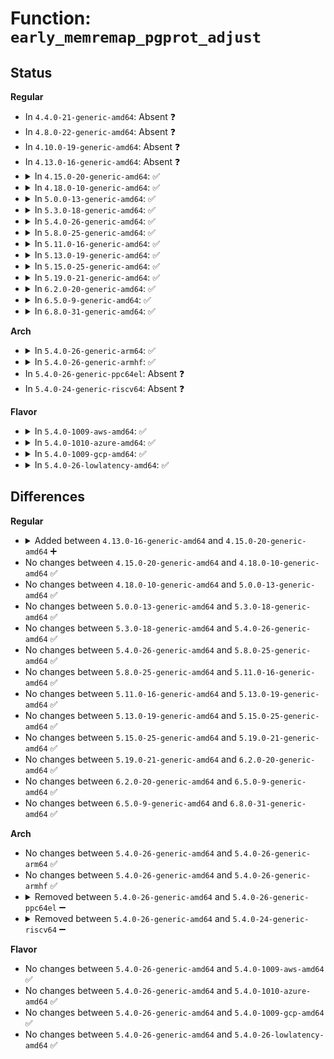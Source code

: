 # Function: <code>early_memremap_pgprot_adjust</code>

## Status
<b>Regular</b>
<ul>
<li>
In <code>4.4.0-21-generic-amd64</code>: Absent ❓
</li>
<li>
In <code>4.8.0-22-generic-amd64</code>: Absent ❓
</li>
<li>
In <code>4.10.0-19-generic-amd64</code>: Absent ❓
</li>
<li>
In <code>4.13.0-16-generic-amd64</code>: Absent ❓
</li>
<li>
<details>
<summary>In <code>4.15.0-20-generic-amd64</code>: ✅</summary>

```c
pgprot_t early_memremap_pgprot_adjust(resource_size_t phys_addr, long unsigned int size, pgprot_t prot)
```

```json
{
  "name": "early_memremap_pgprot_adjust",
  "collision_type": "Unique Global",
  "inline_type": "No",
  "funcs": [
    {
      "addr": 18446744071602714081,
      "name": "early_memremap_pgprot_adjust",
      "external": true,
      "loc": "arch/x86/mm/ioremap.c:671",
      "file": "arch/x86/mm/ioremap.c",
      "inline": "seen, unknown",
      "caller_inline": [],
      "caller_func": [
        "mm/early_ioremap.c:early_memremap_ro",
        "mm/early_ioremap.c:early_memremap"
      ]
    }
  ],
  "symbols": [
    {
      "addr": 18446744071602714081,
      "name": "early_memremap_pgprot_adjust",
      "section": ".init.text",
      "bind": "STB_GLOBAL",
      "size": 187
    }
  ]
}
```
</details>
</li>
<li>
<details>
<summary>In <code>4.18.0-10-generic-amd64</code>: ✅</summary>

```c
pgprot_t early_memremap_pgprot_adjust(resource_size_t phys_addr, long unsigned int size, pgprot_t prot)
```

```json
{
  "name": "early_memremap_pgprot_adjust",
  "collision_type": "Unique Global",
  "inline_type": "No",
  "funcs": [
    {
      "addr": 18446744071602886728,
      "name": "early_memremap_pgprot_adjust",
      "external": true,
      "loc": "arch/x86/mm/ioremap.c:671",
      "file": "arch/x86/mm/ioremap.c",
      "inline": "seen, unknown",
      "caller_inline": [],
      "caller_func": [
        "mm/early_ioremap.c:early_memremap_ro",
        "mm/early_ioremap.c:early_memremap"
      ]
    }
  ],
  "symbols": [
    {
      "addr": 18446744071602886728,
      "name": "early_memremap_pgprot_adjust",
      "section": ".init.text",
      "bind": "STB_GLOBAL",
      "size": 187
    }
  ]
}
```
</details>
</li>
<li>
<details>
<summary>In <code>5.0.0-13-generic-amd64</code>: ✅</summary>

```c
pgprot_t early_memremap_pgprot_adjust(resource_size_t phys_addr, long unsigned int size, pgprot_t prot)
```

```json
{
  "name": "early_memremap_pgprot_adjust",
  "collision_type": "Unique Global",
  "inline_type": "No",
  "funcs": [
    {
      "addr": 18446744071604683738,
      "name": "early_memremap_pgprot_adjust",
      "external": true,
      "loc": "arch/x86/mm/ioremap.c:679",
      "file": "arch/x86/mm/ioremap.c",
      "inline": "seen, unknown",
      "caller_inline": [],
      "caller_func": [
        "mm/early_ioremap.c:early_memremap_ro",
        "mm/early_ioremap.c:early_memremap"
      ]
    }
  ],
  "symbols": [
    {
      "addr": 18446744071604683738,
      "name": "early_memremap_pgprot_adjust",
      "section": ".init.text",
      "bind": "STB_GLOBAL",
      "size": 187
    }
  ]
}
```
</details>
</li>
<li>
<details>
<summary>In <code>5.3.0-18-generic-amd64</code>: ✅</summary>

```c
pgprot_t early_memremap_pgprot_adjust(resource_size_t phys_addr, long unsigned int size, pgprot_t prot)
```

```json
{
  "name": "early_memremap_pgprot_adjust",
  "collision_type": "Unique Global",
  "inline_type": "No",
  "funcs": [
    {
      "addr": 18446744071604783266,
      "name": "early_memremap_pgprot_adjust",
      "external": true,
      "loc": "arch/x86/mm/ioremap.c:704",
      "file": "arch/x86/mm/ioremap.c",
      "inline": "seen, unknown",
      "caller_inline": [],
      "caller_func": [
        "mm/early_ioremap.c:early_memremap_ro",
        "mm/early_ioremap.c:early_memremap"
      ]
    }
  ],
  "symbols": [
    {
      "addr": 18446744071604783266,
      "name": "early_memremap_pgprot_adjust",
      "section": ".init.text",
      "bind": "STB_GLOBAL",
      "size": 194
    }
  ]
}
```
</details>
</li>
<li>
<details>
<summary>In <code>5.4.0-26-generic-amd64</code>: ✅</summary>

```c
pgprot_t early_memremap_pgprot_adjust(resource_size_t phys_addr, long unsigned int size, pgprot_t prot)
```

```json
{
  "name": "early_memremap_pgprot_adjust",
  "collision_type": "Unique Global",
  "inline_type": "No",
  "funcs": [
    {
      "addr": 18446744071604809033,
      "name": "early_memremap_pgprot_adjust",
      "external": true,
      "loc": "arch/x86/mm/ioremap.c:726",
      "file": "arch/x86/mm/ioremap.c",
      "inline": "seen, unknown",
      "caller_inline": [],
      "caller_func": [
        "mm/early_ioremap.c:early_memremap_ro",
        "mm/early_ioremap.c:early_memremap"
      ]
    }
  ],
  "symbols": [
    {
      "addr": 18446744071604809033,
      "name": "early_memremap_pgprot_adjust",
      "section": ".init.text",
      "bind": "STB_GLOBAL",
      "size": 194
    }
  ]
}
```
</details>
</li>
<li>
<details>
<summary>In <code>5.8.0-25-generic-amd64</code>: ✅</summary>

```c
pgprot_t early_memremap_pgprot_adjust(resource_size_t phys_addr, long unsigned int size, pgprot_t prot)
```

```json
{
  "name": "early_memremap_pgprot_adjust",
  "collision_type": "Unique Global",
  "inline_type": "No",
  "funcs": [
    {
      "addr": 18446744071609147713,
      "name": "early_memremap_pgprot_adjust",
      "external": true,
      "loc": "arch/x86/mm/ioremap.c:737",
      "file": "arch/x86/mm/ioremap.c",
      "inline": "seen, unknown",
      "caller_inline": [],
      "caller_func": [
        "mm/early_ioremap.c:early_memremap_ro",
        "mm/early_ioremap.c:early_memremap"
      ]
    }
  ],
  "symbols": [
    {
      "addr": 18446744071609147713,
      "name": "early_memremap_pgprot_adjust",
      "section": ".init.text",
      "bind": "STB_GLOBAL",
      "size": 194
    }
  ]
}
```
</details>
</li>
<li>
<details>
<summary>In <code>5.11.0-16-generic-amd64</code>: ✅</summary>

```c
pgprot_t early_memremap_pgprot_adjust(resource_size_t phys_addr, long unsigned int size, pgprot_t prot)
```

```json
{
  "name": "early_memremap_pgprot_adjust",
  "collision_type": "Unique Global",
  "inline_type": "No",
  "funcs": [
    {
      "addr": 18446744071612218055,
      "name": "early_memremap_pgprot_adjust",
      "external": true,
      "loc": "arch/x86/mm/ioremap.c:737",
      "file": "arch/x86/mm/ioremap.c",
      "inline": "seen, unknown",
      "caller_inline": [],
      "caller_func": [
        "mm/early_ioremap.c:early_memremap_ro",
        "mm/early_ioremap.c:early_memremap"
      ]
    }
  ],
  "symbols": [
    {
      "addr": 18446744071612218055,
      "name": "early_memremap_pgprot_adjust",
      "section": ".init.text",
      "bind": "STB_GLOBAL",
      "size": 194
    }
  ]
}
```
</details>
</li>
<li>
<details>
<summary>In <code>5.13.0-19-generic-amd64</code>: ✅</summary>

```c
pgprot_t early_memremap_pgprot_adjust(resource_size_t phys_addr, long unsigned int size, pgprot_t prot)
```

```json
{
  "name": "early_memremap_pgprot_adjust",
  "collision_type": "Unique Global",
  "inline_type": "No",
  "funcs": [
    {
      "addr": 18446744071614359171,
      "name": "early_memremap_pgprot_adjust",
      "external": true,
      "loc": "arch/x86/mm/ioremap.c:720",
      "file": "arch/x86/mm/ioremap.c",
      "inline": "seen, unknown",
      "caller_inline": [],
      "caller_func": [
        "mm/early_ioremap.c:early_memremap_ro",
        "mm/early_ioremap.c:early_memremap"
      ]
    }
  ],
  "symbols": [
    {
      "addr": 18446744071614359171,
      "name": "early_memremap_pgprot_adjust",
      "section": ".init.text",
      "bind": "STB_GLOBAL",
      "size": 191
    }
  ]
}
```
</details>
</li>
<li>
<details>
<summary>In <code>5.15.0-25-generic-amd64</code>: ✅</summary>

```c
pgprot_t early_memremap_pgprot_adjust(resource_size_t phys_addr, long unsigned int size, pgprot_t prot)
```

```json
{
  "name": "early_memremap_pgprot_adjust",
  "collision_type": "Unique Global",
  "inline_type": "No",
  "funcs": [
    {
      "addr": 18446744071615289695,
      "name": "early_memremap_pgprot_adjust",
      "external": true,
      "loc": "arch/x86/mm/ioremap.c:765",
      "file": "arch/x86/mm/ioremap.c",
      "inline": "seen, unknown",
      "caller_inline": [],
      "caller_func": [
        "mm/early_ioremap.c:early_memremap_ro",
        "mm/early_ioremap.c:early_memremap"
      ]
    }
  ],
  "symbols": [
    {
      "addr": 18446744071615289695,
      "name": "early_memremap_pgprot_adjust",
      "section": ".init.text",
      "bind": "STB_GLOBAL",
      "size": 345
    }
  ]
}
```
</details>
</li>
<li>
<details>
<summary>In <code>5.19.0-21-generic-amd64</code>: ✅</summary>

```c
pgprot_t early_memremap_pgprot_adjust(resource_size_t phys_addr, long unsigned int size, pgprot_t prot)
```

```json
{
  "name": "early_memremap_pgprot_adjust",
  "collision_type": "Unique Global",
  "inline_type": "No",
  "funcs": [
    {
      "addr": 18446744071617069124,
      "name": "early_memremap_pgprot_adjust",
      "external": true,
      "loc": "arch/x86/mm/ioremap.c:771",
      "file": "arch/x86/mm/ioremap.c",
      "inline": "seen, unknown",
      "caller_inline": [],
      "caller_func": [
        "mm/early_ioremap.c:early_memremap_ro",
        "mm/early_ioremap.c:early_memremap"
      ]
    }
  ],
  "symbols": [
    {
      "addr": 18446744071617069124,
      "name": "early_memremap_pgprot_adjust",
      "section": ".init.text",
      "bind": "STB_GLOBAL",
      "size": 371
    }
  ]
}
```
</details>
</li>
<li>
<details>
<summary>In <code>6.2.0-20-generic-amd64</code>: ✅</summary>

```c
pgprot_t early_memremap_pgprot_adjust(resource_size_t phys_addr, long unsigned int size, pgprot_t prot)
```

```json
{
  "name": "early_memremap_pgprot_adjust",
  "collision_type": "Unique Global",
  "inline_type": "No",
  "funcs": [
    {
      "addr": 18446744071627717936,
      "name": "early_memremap_pgprot_adjust",
      "external": true,
      "loc": "arch/x86/mm/ioremap.c:780",
      "file": "arch/x86/mm/ioremap.c",
      "inline": "seen, unknown",
      "caller_inline": [],
      "caller_func": [
        "mm/early_ioremap.c:copy_from_early_mem",
        "mm/early_ioremap.c:early_memremap_ro"
      ]
    }
  ],
  "symbols": [
    {
      "addr": 18446744071627717936,
      "name": "early_memremap_pgprot_adjust",
      "section": ".init.text",
      "bind": "STB_GLOBAL",
      "size": 420
    }
  ]
}
```
</details>
</li>
<li>
<details>
<summary>In <code>6.5.0-9-generic-amd64</code>: ✅</summary>

```c
pgprot_t early_memremap_pgprot_adjust(resource_size_t phys_addr, long unsigned int size, pgprot_t prot)
```

```json
{
  "name": "early_memremap_pgprot_adjust",
  "collision_type": "Unique Global",
  "inline_type": "No",
  "funcs": [
    {
      "addr": 18446744071619475408,
      "name": "early_memremap_pgprot_adjust",
      "external": true,
      "loc": "arch/x86/mm/ioremap.c:785",
      "file": "arch/x86/mm/ioremap.c",
      "inline": "seen, unknown",
      "caller_inline": [],
      "caller_func": [
        "mm/early_ioremap.c:copy_from_early_mem",
        "mm/early_ioremap.c:early_memremap_ro"
      ]
    }
  ],
  "symbols": [
    {
      "addr": 18446744071619475408,
      "name": "early_memremap_pgprot_adjust",
      "section": ".init.text",
      "bind": "STB_GLOBAL",
      "size": 420
    }
  ]
}
```
</details>
</li>
<li>
<details>
<summary>In <code>6.8.0-31-generic-amd64</code>: ✅</summary>

```c
pgprot_t early_memremap_pgprot_adjust(resource_size_t phys_addr, long unsigned int size, pgprot_t prot)
```

```json
{
  "name": "early_memremap_pgprot_adjust",
  "collision_type": "Unique Global",
  "inline_type": "No",
  "funcs": [
    {
      "addr": 18446744071621771888,
      "name": "early_memremap_pgprot_adjust",
      "external": true,
      "loc": "arch/x86/mm/ioremap.c:785",
      "file": "arch/x86/mm/ioremap.c",
      "inline": "seen, unknown",
      "caller_inline": [],
      "caller_func": [
        "mm/early_ioremap.c:copy_from_early_mem",
        "mm/early_ioremap.c:early_memremap_ro"
      ]
    }
  ],
  "symbols": [
    {
      "addr": 18446744071621771888,
      "name": "early_memremap_pgprot_adjust",
      "section": ".init.text",
      "bind": "STB_GLOBAL",
      "size": 420
    }
  ]
}
```
</details>
</li>
</ul>
<b>Arch</b>
<ul>
<li>
<details>
<summary>In <code>5.4.0-26-generic-arm64</code>: ✅</summary>

```c
pgprot_t early_memremap_pgprot_adjust(resource_size_t phys_addr, long unsigned int size, pgprot_t prot)
```

```json
{
  "name": "early_memremap_pgprot_adjust",
  "collision_type": "Unique Global",
  "inline_type": "No",
  "funcs": [
    {
      "addr": 18446603336510981312,
      "name": "early_memremap_pgprot_adjust",
      "external": true,
      "loc": "mm/early_ioremap.c:34",
      "file": "mm/early_ioremap.c",
      "inline": "seen, unknown",
      "caller_inline": [],
      "caller_func": [
        "mm/early_ioremap.c:early_memremap_ro",
        "mm/early_ioremap.c:early_memremap"
      ]
    }
  ],
  "symbols": [
    {
      "addr": 18446603336510981312,
      "name": "early_memremap_pgprot_adjust",
      "section": ".init.text",
      "bind": "STB_WEAK",
      "size": 40
    }
  ]
}
```
</details>
</li>
<li>
<details>
<summary>In <code>5.4.0-26-generic-armhf</code>: ✅</summary>

```c
pgprot_t early_memremap_pgprot_adjust(resource_size_t phys_addr, long unsigned int size, pgprot_t prot)
```

```json
{
  "name": "early_memremap_pgprot_adjust",
  "collision_type": "Unique Global",
  "inline_type": "No",
  "funcs": [
    {
      "addr": 3243460604,
      "name": "early_memremap_pgprot_adjust",
      "external": true,
      "loc": "mm/early_ioremap.c:34",
      "file": "mm/early_ioremap.c",
      "inline": "seen, unknown",
      "caller_inline": [],
      "caller_func": [
        "mm/early_ioremap.c:early_memremap_ro",
        "mm/early_ioremap.c:early_memremap"
      ]
    }
  ],
  "symbols": [
    {
      "addr": 3243460604,
      "name": "early_memremap_pgprot_adjust",
      "section": ".init.text",
      "bind": "STB_WEAK",
      "size": 28
    }
  ]
}
```
</details>
</li>
<li>
In <code>5.4.0-26-generic-ppc64el</code>: Absent ❓
</li>
<li>
In <code>5.4.0-24-generic-riscv64</code>: Absent ❓
</li>
</ul>
<b>Flavor</b>
<ul>
<li>
<details>
<summary>In <code>5.4.0-1009-aws-amd64</code>: ✅</summary>

```c
pgprot_t early_memremap_pgprot_adjust(resource_size_t phys_addr, long unsigned int size, pgprot_t prot)
```

```json
{
  "name": "early_memremap_pgprot_adjust",
  "collision_type": "Unique Global",
  "inline_type": "No",
  "funcs": [
    {
      "addr": 18446744071604722975,
      "name": "early_memremap_pgprot_adjust",
      "external": true,
      "loc": "arch/x86/mm/ioremap.c:726",
      "file": "arch/x86/mm/ioremap.c",
      "inline": "seen, unknown",
      "caller_inline": [],
      "caller_func": [
        "mm/early_ioremap.c:early_memremap_ro",
        "mm/early_ioremap.c:early_memremap"
      ]
    }
  ],
  "symbols": [
    {
      "addr": 18446744071604722975,
      "name": "early_memremap_pgprot_adjust",
      "section": ".init.text",
      "bind": "STB_GLOBAL",
      "size": 194
    }
  ]
}
```
</details>
</li>
<li>
<details>
<summary>In <code>5.4.0-1010-azure-amd64</code>: ✅</summary>

```c
pgprot_t early_memremap_pgprot_adjust(resource_size_t phys_addr, long unsigned int size, pgprot_t prot)
```

```json
{
  "name": "early_memremap_pgprot_adjust",
  "collision_type": "Unique Global",
  "inline_type": "No",
  "funcs": [
    {
      "addr": 18446744071604690834,
      "name": "early_memremap_pgprot_adjust",
      "external": true,
      "loc": "arch/x86/mm/ioremap.c:726",
      "file": "arch/x86/mm/ioremap.c",
      "inline": "seen, unknown",
      "caller_inline": [],
      "caller_func": [
        "mm/early_ioremap.c:early_memremap_ro",
        "mm/early_ioremap.c:early_memremap"
      ]
    }
  ],
  "symbols": [
    {
      "addr": 18446744071604690834,
      "name": "early_memremap_pgprot_adjust",
      "section": ".init.text",
      "bind": "STB_GLOBAL",
      "size": 194
    }
  ]
}
```
</details>
</li>
<li>
<details>
<summary>In <code>5.4.0-1009-gcp-amd64</code>: ✅</summary>

```c
pgprot_t early_memremap_pgprot_adjust(resource_size_t phys_addr, long unsigned int size, pgprot_t prot)
```

```json
{
  "name": "early_memremap_pgprot_adjust",
  "collision_type": "Unique Global",
  "inline_type": "No",
  "funcs": [
    {
      "addr": 18446744071604800542,
      "name": "early_memremap_pgprot_adjust",
      "external": true,
      "loc": "arch/x86/mm/ioremap.c:726",
      "file": "arch/x86/mm/ioremap.c",
      "inline": "seen, unknown",
      "caller_inline": [],
      "caller_func": [
        "mm/early_ioremap.c:early_memremap_ro",
        "mm/early_ioremap.c:early_memremap"
      ]
    }
  ],
  "symbols": [
    {
      "addr": 18446744071604800542,
      "name": "early_memremap_pgprot_adjust",
      "section": ".init.text",
      "bind": "STB_GLOBAL",
      "size": 194
    }
  ]
}
```
</details>
</li>
<li>
<details>
<summary>In <code>5.4.0-26-lowlatency-amd64</code>: ✅</summary>

```c
pgprot_t early_memremap_pgprot_adjust(resource_size_t phys_addr, long unsigned int size, pgprot_t prot)
```

```json
{
  "name": "early_memremap_pgprot_adjust",
  "collision_type": "Unique Global",
  "inline_type": "No",
  "funcs": [
    {
      "addr": 18446744071604813161,
      "name": "early_memremap_pgprot_adjust",
      "external": true,
      "loc": "arch/x86/mm/ioremap.c:726",
      "file": "arch/x86/mm/ioremap.c",
      "inline": "seen, unknown",
      "caller_inline": [],
      "caller_func": [
        "mm/early_ioremap.c:early_memremap_ro",
        "mm/early_ioremap.c:early_memremap"
      ]
    }
  ],
  "symbols": [
    {
      "addr": 18446744071604813161,
      "name": "early_memremap_pgprot_adjust",
      "section": ".init.text",
      "bind": "STB_GLOBAL",
      "size": 194
    }
  ]
}
```
</details>
</li>
</ul>

## Differences
<b>Regular</b>
<ul>
<li>
<details>
<summary>Added between <code>4.13.0-16-generic-amd64</code> and <code>4.15.0-20-generic-amd64</code> ➕</summary>

```c
pgprot_t early_memremap_pgprot_adjust(resource_size_t phys_addr, long unsigned int size, pgprot_t prot)
```
</details>
</li>
<li>
No changes between <code>4.15.0-20-generic-amd64</code> and <code>4.18.0-10-generic-amd64</code> ✅
</li>
<li>
No changes between <code>4.18.0-10-generic-amd64</code> and <code>5.0.0-13-generic-amd64</code> ✅
</li>
<li>
No changes between <code>5.0.0-13-generic-amd64</code> and <code>5.3.0-18-generic-amd64</code> ✅
</li>
<li>
No changes between <code>5.3.0-18-generic-amd64</code> and <code>5.4.0-26-generic-amd64</code> ✅
</li>
<li>
No changes between <code>5.4.0-26-generic-amd64</code> and <code>5.8.0-25-generic-amd64</code> ✅
</li>
<li>
No changes between <code>5.8.0-25-generic-amd64</code> and <code>5.11.0-16-generic-amd64</code> ✅
</li>
<li>
No changes between <code>5.11.0-16-generic-amd64</code> and <code>5.13.0-19-generic-amd64</code> ✅
</li>
<li>
No changes between <code>5.13.0-19-generic-amd64</code> and <code>5.15.0-25-generic-amd64</code> ✅
</li>
<li>
No changes between <code>5.15.0-25-generic-amd64</code> and <code>5.19.0-21-generic-amd64</code> ✅
</li>
<li>
No changes between <code>5.19.0-21-generic-amd64</code> and <code>6.2.0-20-generic-amd64</code> ✅
</li>
<li>
No changes between <code>6.2.0-20-generic-amd64</code> and <code>6.5.0-9-generic-amd64</code> ✅
</li>
<li>
No changes between <code>6.5.0-9-generic-amd64</code> and <code>6.8.0-31-generic-amd64</code> ✅
</li>
</ul>
<b>Arch</b>
<ul>
<li>
No changes between <code>5.4.0-26-generic-amd64</code> and <code>5.4.0-26-generic-arm64</code> ✅
</li>
<li>
No changes between <code>5.4.0-26-generic-amd64</code> and <code>5.4.0-26-generic-armhf</code> ✅
</li>
<li>
<details>
<summary>Removed between <code>5.4.0-26-generic-amd64</code> and <code>5.4.0-26-generic-ppc64el</code> ➖</summary>

```c
pgprot_t early_memremap_pgprot_adjust(resource_size_t phys_addr, long unsigned int size, pgprot_t prot)
```
</details>
</li>
<li>
<details>
<summary>Removed between <code>5.4.0-26-generic-amd64</code> and <code>5.4.0-24-generic-riscv64</code> ➖</summary>

```c
pgprot_t early_memremap_pgprot_adjust(resource_size_t phys_addr, long unsigned int size, pgprot_t prot)
```
</details>
</li>
</ul>
<b>Flavor</b>
<ul>
<li>
No changes between <code>5.4.0-26-generic-amd64</code> and <code>5.4.0-1009-aws-amd64</code> ✅
</li>
<li>
No changes between <code>5.4.0-26-generic-amd64</code> and <code>5.4.0-1010-azure-amd64</code> ✅
</li>
<li>
No changes between <code>5.4.0-26-generic-amd64</code> and <code>5.4.0-1009-gcp-amd64</code> ✅
</li>
<li>
No changes between <code>5.4.0-26-generic-amd64</code> and <code>5.4.0-26-lowlatency-amd64</code> ✅
</li>
</ul>

